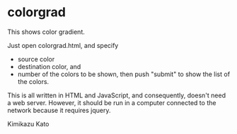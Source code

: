 # colorgrad
This shows color gradient.

Just open colorgrad.html, and specify
* source color
* destination color, and
* number of the colors to be shown,
then push "submit" to show the list of the colors.

This is all written in HTML and JavaScript, and consequently, doesn't need a web server. However, it should be run in a computer connected to the network because it requires jquery.

Kimikazu Kato

